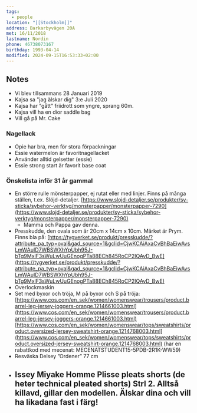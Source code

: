 ```yaml
---
tags:
  - people
location: "[[Stockholm]]"
address: Barkarbyvägen 20A
met: 16/11/2018
lastname: Nordin
phone: 46738073167
birthday: 1993-04-14
modified: 2024-09-15T16:53:33+02:00
---
```


## Notes

- Vi blev tillsammans 28 Januari 2019
- Kajsa sa "jag älskar dig" 3:e Juli 2020
- Kajsa har "gått" friidrott som yngre, sprang 60m.
- Kajsa vill ha en dior saddle bag
- Vill gå på Mr. Cake

### Nagellack
- Opie har bra, men för stora förpackningar
- Essie watermelon är favoritnagellacket
- Använder alltid gelsetter (essie)
- Essie strong start är favorit base coat

### Önskelista inför 31 år gammal

- En större rulle mönsterpapper, ej rutat eller med linjer. Finns på många ställen, t.ex. Slöjd-detaljer. [https://www.slojd-detaljer.se/produkter/sy-sticka/sybehor-verktyg/monsterpapper/monsterpapper-7290](https://www.slojd-detaljer.se/produkter/sy-sticka/sybehor-verktyg/monsterpapper/monsterpapper-7290)
	- Mamma och Pappa gav denna.
- Presskudde, den ovala som är 20cm x 14cm x 10cm. Märket är Prym. Finns bla på: [https://tygverket.se/produkt/presskudde/?attribute_pa_typ=oval&gad_source=1&gclid=CjwKCAiAxaCvBhBaEiwAvsLmWAuID7WBSWXhYpUbh95J-bTg9MxlF3sWuLwUuGEnogPTa88ECh845RoCP2IQAvD_BwE](https://tygverket.se/produkt/presskudde/?attribute_pa_typ=oval&gad_source=1&gclid=CjwKCAiAxaCvBhBaEiwAvsLmWAuID7WBSWXhYpUbh95J-bTg9MxlF3sWuLwUuGEnogPTa88ECh845RoCP2IQAvD_BwE)
- Overlockmaskin
- Set med byxor och tröja, M på byxor och S på tröja:[https://www.cos.com/en_sek/women/womenswear/trousers/product.barrel-leg-jersey-joggers-orange.1214661003.html](https://www.cos.com/en_sek/women/womenswear/trousers/product.barrel-leg-jersey-joggers-orange.1214661003.html) [https://www.cos.com/en_sek/women/womenswear/tops/sweatshirts/product.oversized-jersey-sweatshirt-orange.1214768003.html](https://www.cos.com/en_sek/women/womenswear/tops/sweatshirts/product.oversized-jersey-sweatshirt-orange.1214768003.html) (har en rabattkod med mecenat: MECENATSTUDENT15-5PDB-2R1K-WW59)
- Resväska Delsey ”Ordener” 77 cm
- Issey Miyake Homme Plisse pleats shorts (de heter technical pleated shorts) Strl 2. Alltså killavd, gillar den modellen. Älskar dina och vill ha likadana fast i färg!
  -
